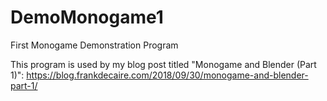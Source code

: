 # DemoMonogame1
First Monogame Demonstration Program

This program is used by my blog post titled "Monogame and Blender (Part 1)": https://blog.frankdecaire.com/2018/09/30/monogame-and-blender-part-1/
